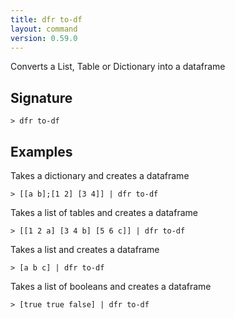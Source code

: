 ```yaml
---
title: dfr to-df
layout: command
version: 0.59.0
---
```


Converts a List, Table or Dictionary into a dataframe

## Signature

```> dfr to-df ```

## Examples

Takes a dictionary and creates a dataframe
```shell
> [[a b];[1 2] [3 4]] | dfr to-df
```

Takes a list of tables and creates a dataframe
```shell
> [[1 2 a] [3 4 b] [5 6 c]] | dfr to-df
```

Takes a list and creates a dataframe
```shell
> [a b c] | dfr to-df
```

Takes a list of booleans and creates a dataframe
```shell
> [true true false] | dfr to-df
```

